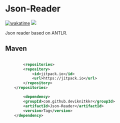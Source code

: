 # Json-Reader
[![wakatime](https://wakatime.com/badge/github/deviknitkkr/Json-Reader.svg)](https://wakatime.com/badge/github/deviknitkkr/Json-Reader)
[![](https://jitpack.io/v/deviknitkkr/Json-Reader.svg)](https://jitpack.io/#deviknitkkr/Json-Reader)

Json reader based on ANTLR.

## Maven
```xml

        <repositories>
		<repository>
		    <id>jitpack.io</id>
		    <url>https://jitpack.io</url>
		</repository>
	</repositories>

        <dependency>
	    <groupId>com.github.deviknitkkr</groupId>
	    <artifactId>Json-Reader</artifactId>
	    <version>Tag</version>
	</dependency>
```
